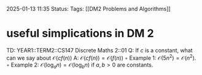 2025-01-13 11:35
Status: 
Tags: [[DM2 Problems and Algorithms]]
# useful simplications in DM 2

TD: YEAR1::TERM2::CS147 Discrete Maths 2::01 
Q: If $c$ is a constant, what can we say about $\mathcal O(cf(n))$
A:  $\mathcal O(cf(n)) = \mathcal O(f(n))$
◦ Example 1: $\mathcal O(5n^2 ) = \mathcal O(n^2 )$.
◦ Example 2: $\mathcal O(\log_a n) =\mathcal O(\log_b n)$ if $a, b > 0$ are constants.
<!--ID: 1736770745519-->
